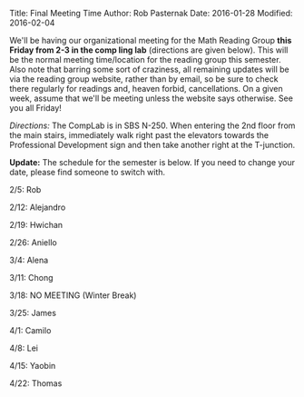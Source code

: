 Title: Final Meeting Time
Author: Rob Pasternak
Date: 2016-01-28
Modified: 2016-02-04

We'll be having our organizational meeting for the Math Reading Group **this Friday from 2-3 in the comp ling lab** (directions are given below).
This will be the normal meeting time/location for the reading group this semester.
Also note that barring some sort of craziness, all remaining updates will be via the reading group website, rather than by email, so be sure to check there regularly for readings and, heaven forbid, cancellations.
On a given week, assume that we'll be meeting unless the website says otherwise.
See you all Friday!

*Directions:* The CompLab is in SBS N-250.
When entering the 2nd  floor from the main stairs, immediately walk right past the elevators towards the Professional Development sign and then take another right at the T-junction.

**Update:** The schedule for the semester is below. If you need to change your date, please find someone to switch with.

2/5: Rob                    

2/12: Alejandro                

2/19: Hwichan			

2/26: Aniello			

3/4: Alena			

3/11: Chong			

3/18: NO MEETING (Winter Break)

3/25: James			

4/1: Camilo			

4/8: Lei			

4/15: Yaobin			

4/22: Thomas			
